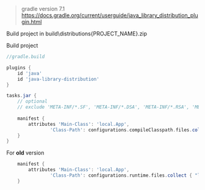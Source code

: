 >gradle version 7.1
https://docs.gradle.org/current/userguide/java_library_distribution_plugin.html

Build project in build\distributions\{PROJECT_NAME}.zip

Build project


```groovy
//gradle.build

plugins {
    id 'java'
    id 'java-library-distribution'
}

tasks.jar {
    // optional
    // exclude 'META-INF/*.SF', 'META-INF/*.DSA', 'META-INF/*.RSA', 'META-INF/*.MF'
    
    manifest {
        attributes 'Main-Class': 'local.App',
                'Class-Path': configurations.compileClasspath.files.collect { "lib/$it.name" }.join(' ')
    }
}
```

For **old** version
```groovy
    manifest {
        attributes 'Main-Class': 'local.App',
                'Class-Path': configurations.runtime.files.collect { "lib/$it.name" }.join(' ')
    }
```

